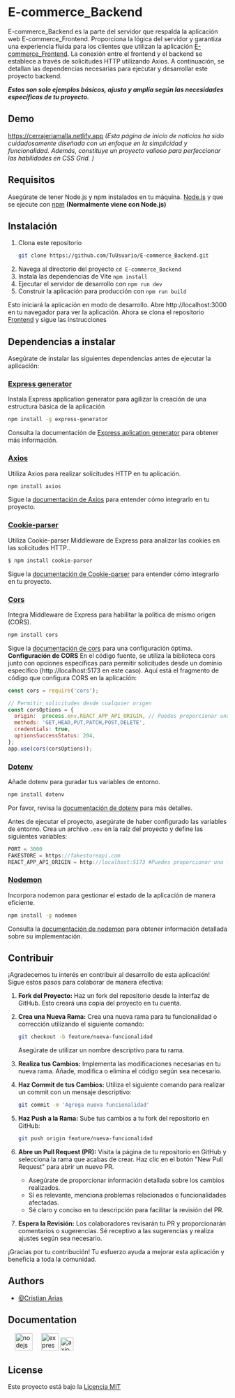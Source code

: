 # E-commerce_Backend

E-commerce_Backend es la parte del servidor que respalda la aplicación web E-commerce_Frontend. Proporciona la lógica del servidor y garantiza una experiencia fluida para los clientes que utilizan la aplicación [E-commerce_Frontend](https://github.com/Cristian0813/E-commerce_Frontend.git). La conexión entre el frontend y el backend se establece a través de solicitudes HTTP utilizando Axios. A continuación, se detallan las dependencias necesarias para ejecutar y desarrollar este proyecto backend.

**_Estos son solo ejemplos básicos, ajusta y amplía según las necesidades específicas de tu proyecto._**

## Demo

https://cerrajeriamalla.netlify.app 
*(Esta página de inicio de noticias ha sido cuidadosamente diseñada con un enfoque en la simplicidad y funcionalidad. Además, constituye un proyecto valioso para perfeccionar las habilidades en CSS Grid. )*

## Requisitos
Asegúrate de tener Node.js y npm instalados en tu máquina.
[Node.js](https://nodejs.org/en) y que se ejecute con
[npm](https://www.npmjs.com/) **(Normalmente viene con Node.js)**

## Instalación
1. Clona este repositorio
    ```bash
    git clone https://github.com/TuUsuario/E-commerce_Backend.git
    ```
1. Navega al directorio del proyecto ```cd E-commerce_Backend```
1. Instala las dependencias de Vite ```npm install```
1. Ejecutar el servidor de desarrollo con ```npm run dev```
1. Construir la aplicación para producción con ```npm run build```

Esto iniciará la aplicación en modo de desarrollo. Abre http://localhost:3000 en tu navegador para ver la aplicación. Ahora se clona el repositorio [Frontend](https://github.com/Cristian0813/E-commerce_Frontend.git) y sigue las instrucciones

## Dependencias a instalar
Asegúrate de instalar las siguientes dependencias antes de ejecutar la aplicación:

### [Express generator](https://expressjs.com/en/starter/generator.html#express-application-generator)
Instala Express application generator para agilizar la creación de una estructura básica de la aplicación

```bash
npm install -g express-generator
```
Consulta la documentación de [Express aplication generator](https://expressjs.com/en/starter/generator.html#express-application-generator) para obtener más información.

### [Axios](https://axios-http.com/)
Utiliza Axios para realizar solicitudes HTTP en tu aplicación.
```bash
npm install axios
```
Sigue la [documentación de Axios](https://axios-http.com/docs/intro) para entender cómo integrarlo en tu proyecto.

### [Cookie-parser](http://expressjs.com/en/resources/middleware/cookie-parser.html)
Utiliza Cookie-parser Middleware de Express para analizar las cookies en las solicitudes HTTP..
```bash
$ npm install cookie-parser
```
Sigue la [documentación de Cookie-parser](http://expressjs.com/en/resources/middleware/cookie-parser.html) para entender cómo integrarlo en tu proyecto.

### [Cors](https://expressjs.com/en/resources/middleware/cors.html)
Integra Middleware de Express para habilitar la política de mismo origen (CORS).
```bash
npm install cors
``` 
Sigue la [documentación de cors](https://expressjs.com/en/resources/middleware/cors.html) para una configuración óptima.
**Configuración de CORS**
En el código fuente, se utiliza la biblioteca cors junto con opciones específicas para permitir solicitudes desde un dominio específico (http://localhost:5173 en este caso). Aquí está el fragmento de código que configura CORS en la aplicación:
```javascript
const cors = require('cors');

// Permitir solicitudes desde cualquier origen
const corsOptions = {
  origin:  process.env.REACT_APP_API_ORIGIN, // Puedes proporcionar una lista de dominios permitidos ['http://localhost:5173', 'https://otrodominio.com']
  methods: 'GET,HEAD,PUT,PATCH,POST,DELETE',
  credentials: true,
  optionsSuccessStatus: 204,
};
app.use(cors(corsOptions));

```

### [Dotenv](https://github.com/motdotla/dotenv#readme) 
Añade dotenv para guradar tus variables de entorno.
```bash
npm install dotenv
``` 
Por favor, revisa la [documentación de dotenv](https://github.com/motdotla/dotenv#readme) para más detalles.

Antes de ejecutar el proyecto, asegúrate de haber configurado las variables de entorno. Crea un archivo ```.env``` en la raíz del proyecto y define las siguientes variables:
```javascript
PORT = 3000
FAKESTORE = https://fakestoreapi.com
REACT_APP_API_ORIGIN = http://localhost:5173 #Puedes proporcionar una lista de dominios permitidos ['http://localhost:5173', 'https://otrodominio.com']
```

### [Nodemon](https://github.com/remy/nodemon#nodemon)
Incorpora nodemon para gestionar el estado de la aplicación de manera eficiente.
```bash
npm install -g nodemon
```
Consulta la [documentación de nodemon](https://github.com/remy/nodemon#nodemon) para obtener información detallada sobre su implementación.

## Contribuir

¡Agradecemos tu interés en contribuir al desarrollo de esta aplicación! Sigue estos pasos para colaborar de manera efectiva:

1. **Fork del Proyecto:** Haz un fork del repositorio desde la interfaz de GitHub. Esto creará una copia del proyecto en tu cuenta.

1. **Crea una Nueva Rama:** Crea una nueva rama para tu funcionalidad o corrección utilizando el siguiente comando:

    ```bash
    git checkout -b feature/nueva-funcionalidad
    ```

   Asegúrate de utilizar un nombre descriptivo para tu rama.

1. **Realiza tus Cambios:** Implementa las modificaciones necesarias en tu nueva rama. Añade, modifica o elimina el código según sea necesario.

1. **Haz Commit de tus Cambios:** Utiliza el siguiente comando para realizar un commit con un mensaje descriptivo:

    ```bash
    git commit -m 'Agrega nueva funcionalidad'
    ```

1. **Haz Push a la Rama:** Sube tus cambios a tu fork del repositorio en GitHub:

    ```bash
    git push origin feature/nueva-funcionalidad
    ```

1. **Abre un Pull Request (PR):** Visita la página de tu repositorio en GitHub y selecciona la rama que acabas de crear. Haz clic en el botón "New Pull Request" para abrir un nuevo PR.

   - Asegúrate de proporcionar información detallada sobre los cambios realizados.
   - Si es relevante, menciona problemas relacionados o funcionalidades afectadas.
   - Sé claro y conciso en tu descripción para facilitar la revisión del PR.

1. **Espera la Revisión:** Los colaboradores revisarán tu PR y proporcionarán comentarios o sugerencias. Sé receptivo a las sugerencias y realiza ajustes según sea necesario.

¡Gracias por tu contribución! Tu esfuerzo ayuda a mejorar esta aplicación y beneficia a toda la comunidad.

## Authors

- [@Cristian Arias](https://www.github.com/Cristian0813)


## Documentation


<div align="left">
    <img width="12" />
    <a href="https://vitejs.dev/"><img src="https://cdn.jsdelivr.net/gh/devicons/devicon/icons/nodejs/nodejs-original.svg" height="40" alt="nodejs logo"  /></a>
    <img width="12" />
    <a href="https://es.react.dev/"><img src="https://cdn.jsdelivr.net/gh/devicons/devicon/icons/express/express-original.svg" height="40" alt="express logo"  /></a>
    <a href="https://axios-http.com/"><img src="https://axios-http.com/assets/logo.svg" height="30" alt="axios logo"  /></a>
</div>

## License

Este proyecto está bajo la [Licencia MIT](https://choosealicense.com/licenses/mit/)